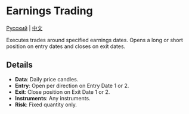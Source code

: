 # Earnings Trading
[Русский](README_ru.md) | [中文](README_cn.md)

Executes trades around specified earnings dates. Opens a long or short position on entry dates and closes on exit dates.

## Details

- **Data**: Daily price candles.
- **Entry**: Open per direction on Entry Date 1 or 2.
- **Exit**: Close position on Exit Date 1 or 2.
- **Instruments**: Any instruments.
- **Risk**: Fixed quantity only.

